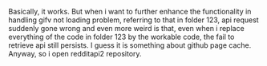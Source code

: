 Basically, it works. But when i want to further enhance the functionality in handling gifv not loading problem, referring to that in folder 123, api request suddenly gone wrong and even more weird is that, even when i replace everything of the code in folder 123 by the workable code, the fail to retrieve api still persists. I guess it is something about github page cache. Anyway, so i open redditapi2 repository.
